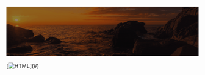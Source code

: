 ![Animação de Digitação](media/Cabeçalho.gif)


[![HTML](https://img.shields.io/badge/-HTML-rgba(255,255,255,0.9)?style=for-the-badge&logo=html5&logoColor=lightgrey&color=rgb(0,0,255)&labelColor=rgba(255,255,255,0.1))](#)







